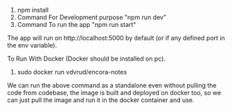 1. npm install
2. Command For Development purpose "npm run dev"
3. Command To run the app "npm run start"

The app will run on http://localhost:5000 by default (or if any defined port in the env variable).

<!-- Commiting .env file to run the app in local after pulling from the repo -->

To Run With Docker (Docker should be installed on pc).
1. sudo docker run vdvrud/encora-notes

We can run the above command as a standalone even without pulling the code from codebase, the image is built and deployed on docker too, so we can just pull the image and run it in the docker container and use.